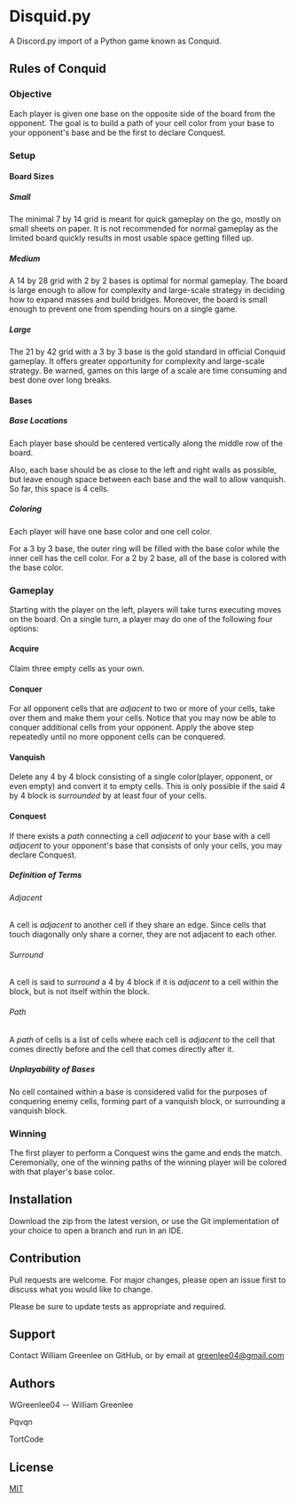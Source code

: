 # Disquid.py
A Discord.py import of a Python game known as Conquid.

## Rules of Conquid
### Objective
Each player is given one base on the opposite side of the board from the opponent.
The goal is to build a path of your cell color from your base to your opponent's base and be the first to declare Conquest.
### Setup
#### Board Sizes
##### Small
The minimal 7 by 14 grid is meant for quick gameplay on the go, mostly on small sheets on paper.
It is not recommended for normal gameplay as the limited board quickly results in most usable space getting filled up.
##### Medium
A 14 by 28 grid with 2 by 2 bases is optimal for normal gameplay.
The board is large enough to allow for complexity and large-scale strategy in deciding how to expand masses and build bridges.
Moreover, the board is small enough to prevent one from spending hours on a single game.
##### Large
The 21 by 42 grid with a 3 by 3 base is the gold standard in official Conquid gameplay.
It offers greater opportunity for complexity and large-scale strategy.
Be warned, games on this large of a scale are time consuming and best done over long breaks.
#### Bases
##### Base Locations
Each player base should be centered vertically along the middle row of the board. 

Also, each base should be as close to the left and right walls as possible,
but leave enough space between each base and the wall to allow vanquish. So far, this space is 4 cells.
##### Coloring
Each player will have one base color and one cell color.

For a 3 by 3 base, the outer ring will be filled with the base color while the inner cell has the cell color.
For a 2 by 2 base, all of the base is colored with the base color.
### Gameplay
Starting with the player on the left, players will take turns executing moves on the board.
On a single turn, a player may do one of the following four options:
#### Acquire
Claim three empty cells as your own.
#### Conquer
For all opponent cells that are *adjacent* to two or more of your cells, take over them and make them your cells.
Notice that you may now be able to conquer additional cells from your opponent.
Apply the above step repeatedly until no more opponent cells can be conquered.
#### Vanquish
Delete any 4 by 4 block consisting of a single color(player, opponent, or even empty) and convert it to empty cells.
This is only possible if the said 4 by 4 block is *surrounded* by at least four of your cells.
#### Conquest
If there exists a *path* connecting a cell *adjacent* to your base with a cell *adjacent* to your opponent's base
that consists of only your cells, you may declare Conquest.
##### Definition of Terms
###### Adjacent
A cell is *adjacent* to another cell if they share an edge. Since cells that touch diagonally only share a corner, they are not adjacent to each other.
###### Surround
A cell is said to *surround* a 4 by 4 block if it is *adjacent* to a cell within the block, but is not itself within the block.
###### Path
A *path* of cells is a list of cells where each cell is *adjacent* to the cell that comes directly before and the cell that comes directly after it.
##### Unplayability of Bases
No cell contained within a base is considered valid for the purposes of conquering enemy cells, forming part of a vanquish block, or surrounding a vanquish block.
### Winning
The first player to perform a Conquest wins the game and ends the match.
Ceremonially, one of the winning paths of the winning player will be colored with that player's base color.

## Installation

Download the zip from the latest version, or use the Git implementation of your choice to open a branch and run in an IDE.

## Contribution

Pull requests are welcome. For major changes, please open an issue first to discuss what you would like to change.

Please be sure to update tests as appropriate and required.

## Support

Contact William Greenlee on GitHub, or by email at greenlee04@gmail.com

## Authors

WGreenlee04 -- William Greenlee

Pqvqn

TortCode

## License
[MIT](https://choosealicense.com/licenses/mit/)
